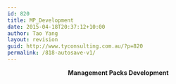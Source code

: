 ```yaml
---
id: 820
title: MP_Development
date: 2015-04-18T20:37:12+10:00
author: Tao Yang
layout: revision
guid: http://www.tyconsulting.com.au/?p=820
permalink: /818-autosave-v1/
---
```

<div class="wpb_row row full-width-row" >
  <div class="vc_col-sm-12 wpb_column vc_column_container">
    <div class="wpb_wrapper">
      <div class="wpb_text_column wpb_content_element ">
        <div class="wpb_wrapper">
          <p style="text-align: center;">
            <strong>Management Packs Development</strong>
          </p>
        </div>
      </div>
    </div>
  </div>
</div>
